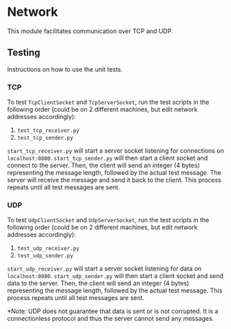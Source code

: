 # Network
This module facilitates communication over TCP and UDP.

## Testing
Instructions on how to use the unit tests.

### TCP
To test `TcpClientSocket` and `TcpServerSocket`, run the test scripts in the following order (could be on 2 different machines, but edit network addresses accordingly):

1. `test_tcp_receiver.py`
2. `test_tcp_sender.py`

`start_tcp_receiver.py` will start a server socket listening for connections on `localhost:8080`.
`start_tcp_sender.py` will then start a client socket and connect to the server. 
Then, the client will send an integer (4 bytes) representing the message length, followed by the actual test message.
The server will receive the message and send it back to the client.
This process repeats until all test messages are sent.

### UDP
To test `UdpClientSocket` and `UdpServerSocket`, run the test scripts in the following order (could be on 2 different machines, but edit network addresses accordingly):

1. `test_udp_receiver.py`
2. `test_udp_sender.py`

`start_udp_receiver.py` will start a server socket listening for data on `localhost:8080`.
`start_udp_sender.py` will then start a client socket and send data to the server. 
Then, the client will send an integer (4 bytes) representing the message length, followed by the actual test message.
This process repeats until all test messages are sent.

*Note: UDP does not guarantee that data is sent or is not corrupted.
It is a connectionless protocol and thus the server cannot send any messages.
